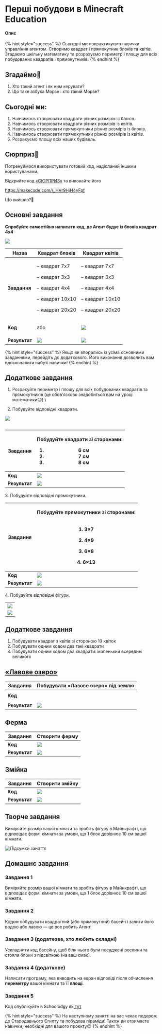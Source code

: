 # Перші побудови в Minecraft Education

#### **Опис**

{% hint style="success" %}
Сьогодні ми попрактикуємо навички управління агентом. Створимо квадрат і прямокутник блоків та квітів. Згадаємо шкільну математику та розрахуємо периметр і площу для всіх побудованих квадратів і прямокутників.
{% endhint %}

## Згадаймо🤔

1. Хто такий агент і як ним керувати?
2. Що таке азбука Морзе і хто такий Морзе?

## Сьогодні ми:

1. Навчимось створювати квадрати різних розмірів із блоків.
2. Навчимось створювати квадрати різних розмірів із квітів.
3. Навчимось створювати прямокутники різних розмірів із блоків.
4. Навчимось створювати прямокутники різних розмірів із квітів.
5. Розрахуємо площу всіх наших будівель.

## Сюрприз🤩

Потренуймося використувати готовий код, надісланий іншими користувачами.&#x20;

Відкрийте код [«СЮРПРИЗ»](https://makecode.com/\_HVr9HjH4yFpf) та виконайте його

https://makecode.com/\_HVr9HjH4yFpf

Що вийшло?🤔

## Основні завдання

**Спробуйте самостійно написати код, де Агент будує із блоків квадрат 4х4**

![](https://lh4.googleusercontent.com/mADAtywE2jWbVM0nLqBev618\_bZd4mWWPGyCKUSAUhhw076L2DhUm-7P86ITU1goaLwFZh4orXLSpfzps4MTOXL5S6W8bRCXKQ2p1FVW7WXJeqHmX-8kzF6miCHKbgEMTP5w5My84u4R472k-IxnMWpOROZYbbYW4YDN5NhPWCXOqgGze3CLXNfarlnv)





| **Назва**     | **Квадрат блоків**                                                                                                                                                                                                                                                                                            | **Квадрат квітів**                                                                                         |
| ------------- | ------------------------------------------------------------------------------------------------------------------------------------------------------------------------------------------------------------------------------------------------------------------------------------------------------------- | ---------------------------------------------------------------------------------------------------------- |
| **Завдання**  | <p>– квадрат 7х7 </p><p>– квадрат 3х3 </p><p>– квадрат 4х4 </p><p>– квадрат 10х10</p><p>– квадрат 20х20</p>                                                                                                                                                                                                   | <p>– квадрат 7х7 </p><p>– квадрат 3х3 </p><p>– квадрат 4х4</p><p>– квадрат 10х10</p><p>– квадрат 20х20</p> |
| **Код**       | <p><img src=".gitbook/assets/2.1.png" alt=""><br>або<br><img src="https://lh3.googleusercontent.com/lOIlM0iQ6iNERGVgGITqPoXQondbiHvM4LdGlO8k2GREB96FOgWfFXKXklmf9pjI4LFGvxyduQLbN6_uoB06emPYkTKNEcFKQlTgqgxCwT9rFwTK92eVTAWPSFpPlMikuw86QaalW3msSQRa1XhxkYbEh3_ssNfMt6ZLC1PP9w3F426PxZrBj-afZYbi" alt=""></p> |  ![](.gitbook/assets/2.3.png)                                                                              |
| **Результат** | ![](<.gitbook/assets/image (11).png>)                                                                                                                                                                                                                                                                         | ![](<.gitbook/assets/image (7).png>)                                                                       |

{% hint style="success" %}
Якщо ви впорались із усіма основними завданнями, перейдіть до додаткового. Його виконання дозволить вам вдосконалити набуті навички!
{% endhint %}

## Додаткове завдання

1. Розрахуйте периметр і площу для всіх побудованих квадратів та прямокутників (це обов'язково знадобиться вам на уроці математики😉).\

2. Побудуйте відповідні квадрати.

![](<.gitbook/assets/Group 2438.png>)

<figure><img src="https://lh5.googleusercontent.com/Ya7JSx0GjB4Hk0pv45P_32p8Y1wfodXRfegxhNp80zxzMTi05XUpDr_E7PhmjoTkXUxLNq88uM5dw4rtDaWJ7WilECW3I9jR1xZeagbyHjo-bjHo4SsAs1GOuxkPFP80wlVbOjlHNoARwnDQaXgtXz5okNPf3XGXDez07zg9UFGi_c7cQozebGNhj8oG" alt=""><figcaption></figcaption></figure>

| **Завдання**  | <p>Побудуйте квадрати зі сторонами:</p><ol><li>6 см</li><li>7 см</li><li>8 см</li></ol> |
| ------------- | --------------------------------------------------------------------------------------- |
| **Код**       | ![](<.gitbook/assets/image (1).png>)                                                    |
| **Результат** | ![](<.gitbook/assets/image (3).png>)                                                    |

3\. Побудуйте відповідні прямокутники.

| **Завдання**  | <p>Побудуйте прямокутники зі сторонами:</p><p><br>1. 3×7</p><p>2. 4×9</p><p>3. 6×8</p><p>4. 6×13</p> |
| ------------- | ---------------------------------------------------------------------------------------------------- |
| **Код**       | ![](<.gitbook/assets/image (5).png>)                                                                 |
| **Результат** | ![](<.gitbook/assets/image (2).png>)                                                                 |

4\. Побудуйте відповідні фігури.

|                                      |
| ------------------------------------ |
| ![](<.gitbook/assets/image (4).png>) |
| ![](<.gitbook/assets/image (6).png>) |

## Додаткове завдання

1. Побудувати квадрат з квітів зі стороною 10 квіток&#x20;
2. Побудувати одним кодом два такі квадрати&#x20;
3. Побудувати одним кодом два квадрати: маленький всередині великого

## [ «Лавове озеро»](https://makecode.com/\_41yJza0zH2Ku)

| **Завдання**  | Побудувати «Лавове озеро» під землю                                                                                                                                                                                                                                                                                                                                                                                                                                                                           |
| ------------- | ------------------------------------------------------------------------------------------------------------------------------------------------------------------------------------------------------------------------------------------------------------------------------------------------------------------------------------------------------------------------------------------------------------------------------------------------------------------------------------------------------------- |
| **Код**       | <p><img src="https://lh3.googleusercontent.com/zKluOWh9UzICdWHP8bjCMzmCZJFuaLDM9lU6anF9DM3DlL4phapnP6ykOYuKYyCagoqf5qfuE8z6pZnxmss9JuFDF8aVj5_7aOi07eMK1G1YLE4bPpSmVUqEjiDOVz7cCl26lsYU5sMLs26rJaXqJVF7fGQ5lQVTUOF_xLj4D_zhmYOgvajvlPQ7FBin" alt=""><br><img src="https://lh4.googleusercontent.com/R0QgtjTl76LFr8X3kTZpq-Iec9dpbT-0gFRFLvIYr3rMXUszWSG3w9e_WroRY9ObTVATmn2f7CbCrgSxN6SKlQ65Zs06XUULV43cjKYqhXWUpJP8SKZJLJbxlWcupp5_09yONMJAc5lY1J74KstO0V6t8Xz8CpBQZEXtur13AjuDgLE-6lxJN6WDTlsS" alt=""></p> |
| **Результат** | ![](https://lh3.googleusercontent.com/KjtVHBw567PtkJdN8NUMRfiGoMcojreybQc2UtG8UwXRs2dW6ASGjdPDOO\_3vhIbENW6VqvHNDWdeGLw2EtBI\_ABrn359NfaPXt8duOfr4fw-1-YMfK3RtzH69PY\_Nyd2-bUnMADeRXe3Rb\_NE1iJnh03veYm7mQvoQvizso\_vdwSrNv1fkpUQYwY601)                                                                                                                                                                                                                                                                      |

## Ферма

| **Завдання**  | Створити ферму                                                                                                                                                                                                                           |
| ------------- | ---------------------------------------------------------------------------------------------------------------------------------------------------------------------------------------------------------------------------------------- |
| **Код**       | ![](https://lh5.googleusercontent.com/7bY3D\_NW0wWOXUIt-Z1bkOyjrABYQFCrqy6xlWswkvYjGVemxuNiXzOgQcYooOY9CJOJmpDfawMb0BZ15MQxwUSTgBvVHbvqiBqSvs0yGxjNb2yOP5cNzBLYtINvLAJ6wn6\_W1zYp8LYMmq0\_-wCXW0Bm8RIM02e3KxERUlmHjZofev1\_WAcAoh\_JkS5) |
| **Результат** | ![](https://lh3.googleusercontent.com/\_\_IbaNz\_Do9y53DszCt6IABe0sPj1rmATH1ozZg\_b5JUkqO28xIaO2c0sS9SXOXKf4HlANSzF60CSA12oGP716xTPu-9JoDeHXMQZEeH3\_Nmf5N2vZCvnLZnMxRF1w3UdciVEnuPAXGXEPFz91d2im5nQNsNnZzYWjG6DfMHy6pWhZavZMybsZNhL8qO) |

## **Змійка**

| **Завдання**  | Створити змійку                                                                                                                                                                                                                             |
| ------------- | ------------------------------------------------------------------------------------------------------------------------------------------------------------------------------------------------------------------------------------------- |
| **Код**       | ![](https://lh3.googleusercontent.com/ALMq9H7sLaEJAqVgQPnuuvCb8GXtw62BCAMyuAMiZMK59cC\_88cRyJd7zg\_6k1FckP1\_QxQ7GyN1bJ\_-kBhuJ7p-ePPr70D3Sy1azavUlP2WlPn8xEa5IeS\_WVSe77oIb7UmbK\_PLZtt\_ZvtUFNCEZfwNtvw8ViWyxrLUB-s-31T\_qU4SDA-2R0uk6QA) |
| **Результат** | ![](https://lh6.googleusercontent.com/257UuLLaqc2X2K00DU\_WLu5WpcKl6Ic-nOL\_LS30bTxM26FTq3yGnDgkkuu\_U08g\_FTJIEa3BfXl6jgFCYvSsgPb72oxLmSQaJPgqyj6l3SmzMpMuK926ieSvUceE\_7XEkHvtW3bZJqHPC-AWBDdS-JHRb26x4RfX\_V2Rbssi22Wxq071nQYS6FhCiug)   |

## Творче завдання

Виміряйте розмір вашої кімнати та зробіть фігуру в Майнкрафті, що відповідає формі кімнати за умови, що 1 блок дорівнює 10 см вашої кімнати.

![Підсумки заняття](<.gitbook/assets/Group 2396.png>)

## **Домашнє завдання**

### Завдання 1&#x20;

Виміряйте розмір вашої кімнати та зробіть фігуру в Майнкрафті, що відповідає формі кімнати за умови, що 1 блок дорівнює 10 см вашої кімнати.

### Завдання 2

Кодом побудувати квадратний (або прямокутний) басейн і залити його водою або лавою — це все робить Агент.&#x20;

### Завдання 3 (додаткове, хто любить складні)&#x20;

Ускладнити код басейну, щоб біля нього були посаджені рослини та стояли блоки з підсвіткою (на ваш смак).

### Завдання 4 (додаткове)

Написати програму, яка виводить на екран відповіді після обчислення **периметру** вашої кімнати та її **площі**.

### Завдання 5

Код опублікуйте в Schoolodgy як[ тут](https://youtu.be/KW4fCTlCnf8)

{% hint style="success" %}
На наступному занятті на вас чекає подорож до Стародавнього Єгипту та побудова піраміди! Також ви отримаєте навички, необхідні для вашого проєкту😉
{% endhint %}

